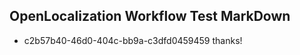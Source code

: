 ## OpenLocalization Workflow Test MarkDown
* c2b57b40-46d0-404c-bb9a-c3dfd0459459 thanks!

<!--HONumber=Aug16_HO3-->


